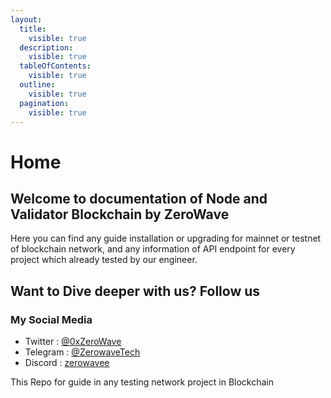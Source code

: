 ```yaml
---
layout:
  title:
    visible: true
  description:
    visible: true
  tableOfContents:
    visible: true
  outline:
    visible: true
  pagination:
    visible: true
---
```


# Home

## Welcome to documentation of Node and Validator Blockchain by ZeroWave

Here you can find any guide installation or upgrading for mainnet or testnet of blockchain network, and any information of API endpoint for every project which already tested by our engineer.

## Want to Dive deeper with us? Follow us

### My Social Media

* Twitter : [@0xZeroWave](https://twitter.com/0xZeroWave)
* Telegram : [@ZerowaveTech](https://t.me/ZerowaveTech)
* Discord : [zerowavee](https://discordapp.com/users/1056595684536623114)

This Repo for guide in any testing network project in Blockchain

